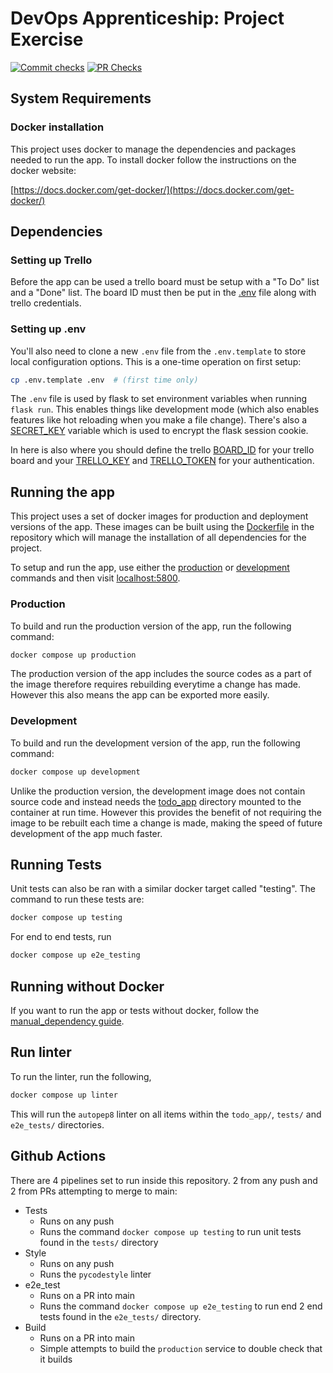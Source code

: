 # DevOps Apprenticeship: Project Exercise

[![Commit checks](https://github.com/luket411/DevOps-Course-Starter/actions/workflows/on-commit.yml/badge.svg?branch=main)](https://github.com/luket411/DevOps-Course-Starter/actions/workflows/on-commit.yml)
[![PR Checks](https://github.com/luket411/DevOps-Course-Starter/actions/workflows/on-PR.yml/badge.svg?branch=main)](https://github.com/luket411/DevOps-Course-Starter/actions/workflows/on-PR.yml)

## System Requirements

### Docker installation

This project uses docker to manage the dependencies and packages needed to run the app.
To install docker follow the instructions on the docker website:

[https://docs.docker.com/get-docker/](https://docs.docker.com/get-docker/)

## Dependencies

### Setting up Trello

Before the app can be used a trello board must be setup with a "To Do" list and a "Done" list. The board ID must then be put in the [.env](./.env) file along with trello credentials.

### Setting up .env

You'll also need to clone a new `.env` file from the `.env.template` to store local configuration options. This is a one-time operation on first setup:

```bash
cp .env.template .env  # (first time only)
```

The `.env` file is used by flask to set environment variables when running `flask run`. This enables things like development mode (which also enables features like hot reloading when you make a file change). There's also a [SECRET_KEY](https://flask.palletsprojects.com/en/1.1.x/config/#SECRET_KEY) variable which is used to encrypt the flask session cookie.

In here is also where you should define the trello [BOARD_ID](./.env#L9) for your trello board and your [TRELLO_KEY](./.env#L11) and [TRELLO_TOKEN](./.env#L12) for your authentication.

## Running the app

This project uses a set of docker images for production and deployment versions of the app. These images can be built using the [Dockerfile](Dockerfile) in the repository which will manage the installation of all dependencies for the project.

To setup and run the app, use either the [production](#production) or [development](#development) commands and then visit [localhost:5800](http://localhost:5800).

### Production

To build and run the production version of the app, run the following command:

```bash
docker compose up production
```

The production version of the app includes the source codes as a part of the image therefore requires rebuilding everytime a change has made. However this also means the app can be exported more easily.

### Development

To build and run the development version of the app, run the following command:

```bash
docker compose up development
```

Unlike the production version, the development image does not contain source code and instead needs the [todo_app](./todo_app/) directory mounted to the container at run time. However this provides the benefit of not requiring the image to be rebuilt each time a change is made, making the speed of future development of the app much faster.

## Running Tests

Unit tests can also be ran with a similar docker target called "testing". The command to run these tests are:

```bash
docker compose up testing
```

For end to end tests, run

```bash
docker compose up e2e_testing
```

## Running without Docker

If you want to run the app or tests without docker, follow the [manual_dependency guide](./manual_dependencies.md).

## Run linter

To run the linter, run the following,

```bash
docker compose up linter
```

This will run the `autopep8` linter on all items within the `todo_app/`, `tests/` and `e2e_tests/` directories.

## Github Actions

There are 4 pipelines set to run inside this repository. 2 from any push and 2 from PRs attempting to merge to main:

- Tests
  - Runs on any push
  - Runs the command `docker compose up testing` to run unit tests found in the `tests/` directory
- Style
  - Runs on any push
  - Runs the `pycodestyle` linter
- e2e_test
  - Runs on a PR into main
  - Runs the command `docker compose up e2e_testing` to run end 2 end tests found in the `e2e_tests/` directory.
- Build
  - Runs on a PR into main
  - Simple attempts to build the `production` service to double check that it builds
